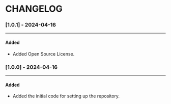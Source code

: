 # CHANGELOG
### [1.0.1] - 2024-04-16
---
#### Added
- Added Open Source License.

### [1.0.0] - 2024-04-16
---
#### Added
- Added the initial code for setting up the repository.
